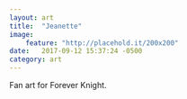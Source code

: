 ```yaml
---
layout: art
title:  "Jeanette"
image:
    feature: "http://placehold.it/200x200"
date:   2017-09-12 15:37:24 -0500
category: art
---
```

Fan art for Forever Knight.